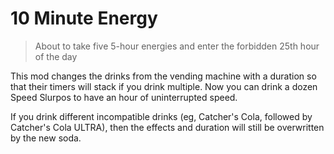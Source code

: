 # 10 Minute Energy

> About to take five 5-hour energies and enter the forbidden 25th hour of the day

This mod changes the drinks from the vending machine with a duration so that their timers will stack if you drink multiple. Now you can drink a dozen Speed Slurpos to have an hour of uninterrupted speed.

If you drink different incompatible drinks (eg, Catcher's Cola, followed by Catcher's Cola ULTRA), then the effects and duration will still be overwritten by the new soda.
